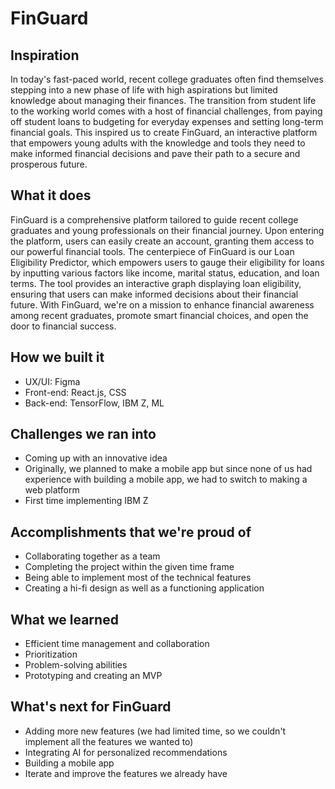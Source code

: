 # FinGuard

## Inspiration
In today's fast-paced world, recent college graduates often find themselves stepping into a new phase of life with high aspirations but limited knowledge about managing their finances. The transition from student life to the working world comes with a host of financial challenges, from paying off student loans to budgeting for everyday expenses and setting long-term financial goals. This inspired us to create FinGuard, an interactive platform that empowers young adults with the knowledge and tools they need to make informed financial decisions and pave their path to a secure and prosperous future.


## What it does
FinGuard is a comprehensive platform tailored to guide recent college graduates and young professionals on their financial journey. Upon entering the platform, users can easily create an account, granting them access to our powerful financial tools. The centerpiece of FinGuard is our Loan Eligibility Predictor, which empowers users to gauge their eligibility for loans by inputting various factors like income, marital status, education, and loan terms. The tool provides an interactive graph displaying loan eligibility, ensuring that users can make informed decisions about their financial future. With FinGuard, we're on a mission to enhance financial awareness among recent graduates, promote smart financial choices, and open the door to financial success.

## How we built it
- UX/UI: Figma
- Front-end: React.js, CSS
- Back-end: TensorFlow, IBM Z, ML

## Challenges we ran into
- Coming up with an innovative idea
- Originally, we planned to make a mobile app but since none of us had experience with building a mobile app, we had to switch to making a web platform
- First time implementing IBM Z

## Accomplishments that we're proud of
- Collaborating together as a team 
- Completing the project within the given time frame
- Being able to implement most of the technical features
- Creating a hi-fi design as well as a functioning application

## What we learned
- Efficient time management and collaboration
- Prioritization
- Problem-solving abilities
- Prototyping and creating an MVP

## What's next for FinGuard
- Adding more new features (we had limited time, so we couldn't implement all the features we wanted to)
- Integrating AI for personalized recommendations
- Building a mobile app
- Iterate and improve the features we already have

